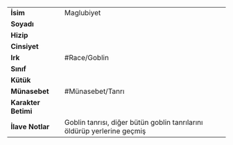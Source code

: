 |  |  |
|---|---|
| **İsim** | Maglubiyet|
| **Soyadı** | |
| **Hizip** | |
| **Cinsiyet** | |
| **Irk** | #Race/Goblin|
| **Sınıf** | |
| **Kütük** | |
| **Münasebet** | #Münasebet/Tanrı|
| **Karakter Betimi** | |
| **İlave Notlar** | Goblin tanrısı, diğer bütün goblin tanrılarını öldürüp yerlerine geçmiş|
